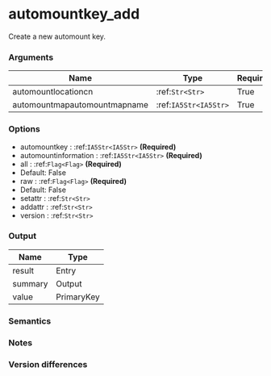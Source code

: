[//]: # (THE CONTENT BELOW IS GENERATED. DO NOT EDIT.)
# automountkey_add
Create a new automount key.

### Arguments
|Name|Type|Required
|-|-|-
|automountlocationcn|:ref:`Str<Str>`|True
|automountmapautomountmapname|:ref:`IA5Str<IA5Str>`|True

### Options
* automountkey : :ref:`IA5Str<IA5Str>` **(Required)**
* automountinformation : :ref:`IA5Str<IA5Str>` **(Required)**
* all : :ref:`Flag<Flag>` **(Required)**
 * Default: False
* raw : :ref:`Flag<Flag>` **(Required)**
 * Default: False
* setattr : :ref:`Str<Str>`
* addattr : :ref:`Str<Str>`
* version : :ref:`Str<Str>`

### Output
|Name|Type
|-|-
|result|Entry
|summary|Output
|value|PrimaryKey

[//]: # (ADD YOUR NOTES BELOW. THESE WILL BE PICKED EVERY TIME THE DOCS ARE REGENERATED. //end)
### Semantics

### Notes

### Version differences